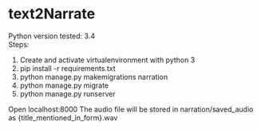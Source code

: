 # text2Narrate
Python version tested: 3.4<br>
Steps:
1) Create and activate virtualenvironment with python 3
2) pip install -r requirements.txt
3) python manage.py makemigrations narration
4) python manage.py migrate
5) python manage.py runserver

Open localhost:8000 
The audio file will be stored in narration/saved_audio as {title_mentioned_in_form}.wav
